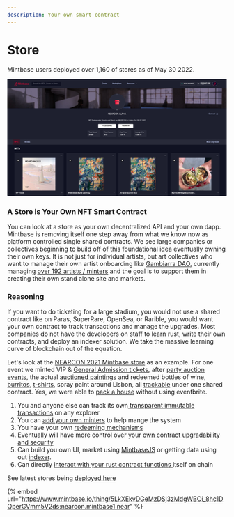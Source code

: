 ```yaml
---
description: Your own smart contract
---
```


# Store

Mintbase users deployed over 1,160 of stores as of May 30 2022.

![](<../../.gitbook/assets/Screen Shot 2022-05-30 at 9.21.30 AM.png>)

### A Store is Your Own NFT Smart Contract

You can look at a store as your own decentralized API and your own dapp. Mintbase is removing itself one step away from what we know now as platform controlled single shared contracts. We see large companies or collectives beginning to build off of this foundational idea eventually owning their own keys. It is not just for individual artists, but art collectives who want to manage their own artist onboarding like [Gambiarra DAO](https://www.mintbase.io/store/gambiarra.mintbase1.near?tab=nfts\&page=0), currently managing [over 192 artists / minters](https://www.mintbase.io/store/gambiarra.mintbase1.near?tab=minters\&page=0) and the goal is to support them in creating their own stand alone site and markets.

### Reasoning

If you want to do ticketing for a large stadium, you would not use a shared contract like on Paras, SuperRare, OpenSea, or Rarible, you would want your own contract to track transactions and manage the upgrades. Most companies do not have the developers on staff to learn rust, write their own contracts, and deploy an indexer solution. We take the massive learning curve of blockchain out of the equation.

Let's look at the [NEARCON 2021 Mintbase store](https://www.mintbase.io/store/nearcon.mintbase1.near?tab=things\&page=0) as an example. For one event we minted VIP & [General Admission tickets](https://www.mintbase.io/thing/5LkXEkvDGeMzDSj3zMdgWBOi\_8hc1DQperGVmm5V2ds:nearcon.mintbase1.near), after [party auction events](https://www.mintbase.io/thing/m8nLnU9sKhXWBJa5WyL0sbr\_b1qFuy1sNARyEOYeeDA:nearcon.mintbase1.near), the actual [auctioned paintings](https://www.mintbase.io/thing/\_aVrcDJrC9DJyFMKRiIdme2K-NczX3oYkBy8AVTm\_eA:nearcon.mintbase1.near) and redeemed bottles of wine, [burritos](https://www.mintbase.io/thing/waJxfli-d\_ZFTYQdCcdbZsL9Nmi8xkc4YRSTEmHMYC0:nearcon.mintbase1.near), [t-shirts](https://www.mintbase.io/thing/oaex7KvQqBAy3XeRxnoGWdaeBJjeOMEl7kxS\_ZNBbiU:nearcon.mintbase1.near), spray paint around Lisbon, all [trackable](https://nearblocks.io/address/nearcon.mintbase1.near#transaction) under one shared contract. Yes, we were able to [pack a house](https://www.youtube.com/watch?v=tAvDT77W-Lc\&t=2s) without using eventbrite.

1. You and anyone else can track its own[ transparent immutable transactions](https://nearblocks.io/address/nearcon.mintbase1.near#transaction) on any explorer
2. You can [add your own minters](https://www.mintbase.io/store/nearcon.mintbase1.near?tab=minters\&page=0) to help mange the system
3. You have your own [redeeming mechanisms ](https://www.mintbase.io/activity?title=redeemer\&contractAddress=nearcon.mintbase1.near)
4. Eventually will have more control over your [own contract upgradability and security](https://blog.mintbase.io/mintbase-upgraded-544-nft-contracts-8e8bb2ecf40c)
5. Can build you own UI, market using [MintbaseJS](https://www.npmjs.com/package/mintbase) or getting data using out [indexer](broken-reference).
6. Can directly [interact with your rust contract functions ](https://github.com/Mintbase/mintbase-core/tree/master/store/src)itself on chain&#x20;

See latest stores being [deployed here ](https://www.mintbase.io/market?tab=listings\&orderby=newest\&page=0)

{% embed url="https://www.mintbase.io/thing/5LkXEkvDGeMzDSj3zMdgWBOi_8hc1DQperGVmm5V2ds:nearcon.mintbase1.near" %}

###
